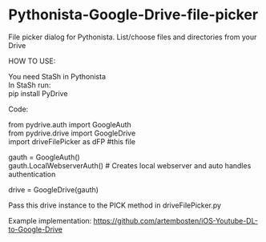 # Pythonista-Google-Drive-file-picker
File picker dialog for Pythonista.  List/choose files and directories from your Drive

HOW TO USE:

You need StaSh in Pythonista  
In StaSh run:  
pip install PyDrive  

Code:  

from pydrive.auth import GoogleAuth  
from pydrive.drive import GoogleDrive  
import driveFilePicker as dFP #this file  

gauth = GoogleAuth()  
gauth.LocalWebserverAuth() # Creates local webserver and auto handles authentication  

drive = GoogleDrive(gauth)  

Pass this drive instance to the PICK method in driveFilePicker.py  

Example implementation: https://github.com/artembosten/iOS-Youtube-DL-to-Google-Drive  
